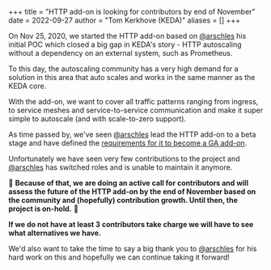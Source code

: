 +++
title = "HTTP add-on is looking for contributors by end of November"
date = 2022-09-27
author = "Tom Kerkhove (KEDA)"
aliases = []
+++

On Nov 25, 2020, we started the HTTP add-on based on [@arschles](https://github.com/arschles) his initial POC which closed a big gap in KEDA's story - HTTP autoscaling without a dependency on an external system, such as Prometheus.

To this day, the autoscaling community has a very high demand for a solution in this area that auto scales and works in the same manner as the KEDA core.

With the add-on, we want to cover all traffic patterns ranging from ingress, to service meshes and service-to-service communication and make it super simple to autoscale (and with scale-to-zero support).

As time passed by, we've seen [@arschles](https://github.com/arschles) lead the HTTP add-on to a beta stage and have defined the [requirements for it to become a GA add-on](https://github.com/orgs/kedacore/projects/6/views/9).

Unfortunately we have seen very few contributions to the project and [@arschles](https://github.com/arschles) has switched roles and is unable to maintain it anymore.

📢 **Because of that, we are doing an active call for contributors and will assess the future of the HTTP add-on by the end of November based on the community and (hopefully) contribution growth. Until then, the project is on-hold.** 📢

**If we do not have at least 3 contributors take charge we will have to see what alternatives we have.**

We'd also want to take the time to say a big thank you to [@arschles](https://github.com/arschles) for his hard work on this and hopefully we can continue taking it forward!
